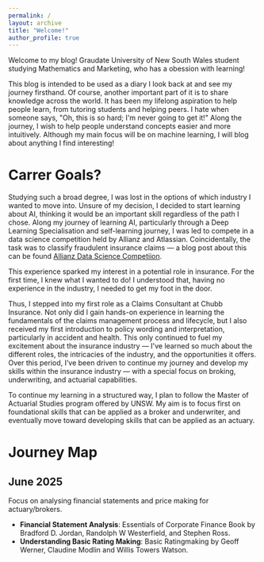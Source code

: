 ```yaml
---
permalink: /
layout: archive
title: "Welcome!"
author_profile: true
---
```


Welcome to my blog! Graudate University of New South Wales student studying Mathematics and Marketing, who has a obession with learning!

This blog is intended to be used as a diary I look back at and see my journey firsthand. Of course, another important part of it is to share knowledge across the world. It has been my lifelong aspiration to help people learn, from tutoring students and helping peers. I hate when someone says, "Oh, this is so hard; I'm never going to get it!" Along the journey, I wish to help people understand concepts easier and more intuitively. Although my main focus will be on machine learning, I will blog about anything I find interesting!

# Carrer Goals?

Studying such a broad degree, I was lost in the options of which industry I wanted to move into. Unsure of my decision, I decided to start learning about AI, thinking it would be an important skill regardless of the path I chose. Along my journey of learning AI, particularly through a Deep Learning Specialisation and self-learning journey, I was led to compete in a data science competition held by Allianz and Atlassian. Coincidentally, the task was to classify fraudulent insurance claims — a blog post about this can be found [Allianz Data Science Competiion](/_posts/2024-08-06-Atlassian-Allianz-data-soc.md).

This experience sparked my interest in a potential role in insurance. For the first time, I knew what I wanted to do! I understood that, having no experience in the industry, I needed to get my foot in the door.

Thus, I stepped into my first role as a Claims Consultant at Chubb Insurance. Not only did I gain hands-on experience in learning the fundamentals of the claims management process and lifecycle, but I also received my first introduction to policy wording and interpretation, particularly in accident and health. This only continued to fuel my excitement about the insurance industry — I've learned so much about the different roles, the intricacies of the industry, and the opportunities it offers. Over this period, I’ve been driven to continue my journey and develop my skills within the insurance industry — with a special focus on broking, underwriting, and actuarial capabilities.

To continue my learning in a structured way, I plan to follow the Master of Actuarial Studies program offered by UNSW. My aim is to focus first on foundational skills that can be applied as a broker and underwriter, and eventually move toward developing skills that can be applied as an actuary.

# Journey Map

## June 2025
Focus on analysing financial statements and price making for actuary/brokers. 

- **Financial Statement Analysis**: Essentials of Corporate Finance Book by Bradford D. Jordan, Randolph W Westerfield, and Stephen Ross.
- **Understanding Basic Rating Making**: Basic Ratingmaking by Geoff Werner, Claudine Modlin and Willis Towers Watson.

